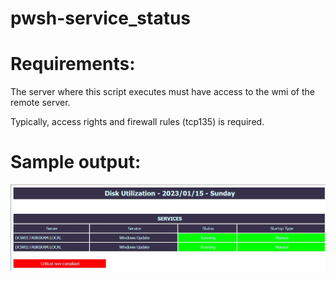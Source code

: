 # pwsh-service_status

# Requirements:
The server where this script executes must have access to the wmi of the remote server.

Typically, access rights and firewall rules (tcp135) is required.

# Sample output:
<img src = "images/report.jpg">